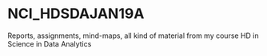 # NCI_HDSDAJAN19A
Reports, assignments, mind-maps, all kind of material from my course HD in Science in Data Analytics
